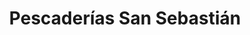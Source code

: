 ---
title: "Pescaderías San Sebastián"
url: /sabinanigo/pescaderias-san-sebastian/
shop: marisco
---